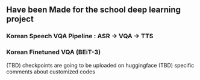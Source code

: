 ## Have been Made for the school deep learning project ##
### Korean Speech VQA Pipeline : ASR -> VQA -> TTS ###
### Korean Finetuned VQA (BEiT-3) ###
(TBD) checkpoints are going to be uploaded on huggingface
(TBD) specific comments about customized codes

